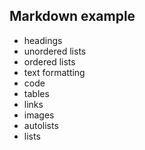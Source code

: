 ## Markdown example

- headings
- unordered lists
- ordered lists
- text formatting
- code
- tables
- links
- images
- autolists
- lists
